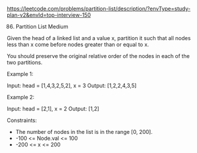 https://leetcode.com/problems/partition-list/description/?envType=study-plan-v2&envId=top-interview-150

86. Partition List
Medium

Given the head of a linked list and a value x, partition it such that
all nodes less than x come before nodes greater than or equal to x.

You should preserve the original relative order of the nodes in each of
the two partitions.
 

Example 1:

Input: head = [1,4,3,2,5,2], x = 3
Output: [1,2,2,4,3,5]

Example 2:

Input: head = [2,1], x = 2
Output: [1,2]


Constraints:

* The number of nodes in the list is in the range [0, 200].
* -100 <= Node.val <= 100
* -200 <= x <= 200

